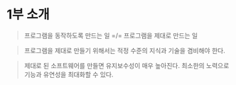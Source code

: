 # 1부 소개

> 프로그램을 동작하도록 만드는 일 =/= 프로그램을 제대로 만드는 일

> 프로그램을 제대로 만들기 위해서는 적정 수준의 지식과 기술을 겸비해야 한다.

> 제대로 된 소프트웨어를 만들면 유지보수성이 매우 높아진다. 최소한의 노력으로 기능과 유연성을 최대화할 수 있다.